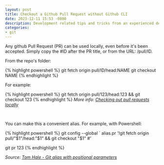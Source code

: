 ```yaml
---
layout: post
title: Checkout a Github Pull Request without Github CLI
date: 2023-12-11 15:53 -0800
description: Development related tips and tricks from an experienced developer.
categories:
- git
---
```


Any github Pull Request (PR) can be used locally, even before it's been accepted.  Simply copy the #ID after the PR title, or from the URL: /pull/ID.

From the repo's folder:

{% highlight powershell %}
git fetch origin pull/ID/head:NAME
git checkout NAME
{% endhighlight %}

For example:

{% highlight powershell %}
git fetch origin pull/123/head:123 && git checkout 123
{% endhighlight %}
*More info: [Checking out pull requests locally](https://docs.github.com/en/pull-requests/collaborating-with-pull-requests/reviewing-changes-in-pull-requests/checking-out-pull-requests-locally)*

<br />

You can make this a convenient alias. For example, with Powershell:

{% highlight powershell %}
git config --global `
alias.pr '!git fetch origin pull/"$1"/head:"$1" && git checkout "$1" #'

git pr 123
{% endhighlight %}


*Source: [Tom Hale - Git alias with positional parameters](https://stackoverflow.com/a/39523506)*